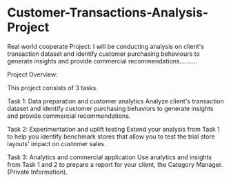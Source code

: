 # Customer-Transactions-Analysis-Project

Real world cooperate Project:  I will be conducting analysis on client's transaction dataset and identify customer purchasing behaviours to generate insights and provide commercial recommendations..........

Project Overview:

This project consists of 3 tasks.

Task 1: Data preparation and customer analytics Analyze client's transaction dataset and identify customer purchasing behaviors to generate insights and provide commercial recommendations.

Task 2: Experimentation and uplift testing Extend your analysis from Task 1 to help you identify benchmark stores that allow you to test the trial store layouts' impact on customer sales.

Task 3: Analytics and commercial application Use analytics and insights from Task 1 and 2 to prepare a report for your client, the Category Manager. (Private Information).


